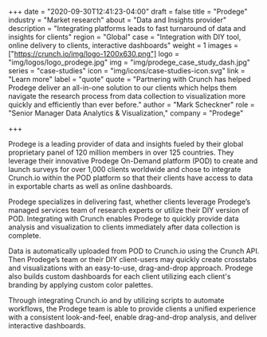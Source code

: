 +++
date = "2020-09-30T12:41:23-04:00"
draft = false
title = "Prodege"
industry = "Market research"
about = "Data and Insights provider"
description = "Integrating platforms leads to fast turnaround of data and insights for clients"
region = "Global"
case = "Integration with DIY tool, online delivery to clients, interactive dashboards"
weight = 1
images = ["https://crunch.io/img/logo-1200x630.png"]
logo = "img/logos/logo_prodege.jpg"
img = "img/prodege_case_study_dash.jpg"
series = "case-studies"
icon = "img/icons/case-studies-icon.svg"
link = "Learn more"
label = "quote"
quote = "Partnering with Crunch has helped Prodege deliver an all-in-one solution to our clients which helps them navigate the research process from data collection to visualization more quickly and efficiently than ever before."
author = "Mark Scheckner"
role = "Senior Manager Data Analytics & Visualization,"
company = "Prodege"

+++

Prodege is a leading provider of data and insights fueled by their global proprietary panel of 120 million members in over 125 countries. They leverage their innovative Prodege On-Demand platform (POD) to create and launch surveys for over 1,000 clients worldwide and chose to integrate Crunch.io within the POD platform so that their clients have access to data in exportable charts as well as online dashboards.

<span class="highlight">Prodege specializes in delivering fast, whether clients leverage Prodege’s managed services team of research experts or utilize their DIY version of POD. Integrating with Crunch enables Prodege to quickly provide data analysis and visualization to clients immediately after data collection is complete.</span>

Data is automatically uploaded from POD to Crunch.io using the Crunch API. Then Prodege’s team or their DIY client-users may quickly create crosstabs and visualizations with an easy-to-use, drag-and-drop approach. Prodege also builds custom dashboards for each client utilizing each client's branding by applying custom color palettes.

Through integrating Crunch.io and by utilizing scripts to automate workflows, the Prodege team is able to provide clients a unified experience with a consistent look-and-feel, enable drag-and-drop analysis, and deliver interactive dashboards.
